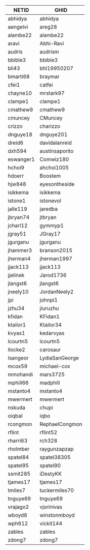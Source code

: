 |NETID|GHID|
|-------|-------|
|abhidya|abhidya|
|aengelvi|areg28|
|alambe22|alambe22|
|aravi|Abhi-Ravi|
|audris|audrism|
|bbible3|bbible3|
|bli43|bhl19950207|
|bmarti68|braymar|
|cfei1|catfei|
|chayne10|mrstark97|
|clampe1|clampe1|
|cmathew9|cmathew9|
|cmuncey|CMuncey|
|crizzo|charizzo|
|dnguye18|dnguye201|
|dreid6|davidalanreid|
|dxh594|austinsaporito|
|eswanger1|Comwiz180|
|hchoi9|ahchoi1005|
|hdoerr|Boostem|
|hjw848|eyesontheside|
|isikkema|isikkema|
|istone1|istonevol|
|jalle119|jaredba|
|jbryan74|jtbryan|
|jcharl12|gymmyp1|
|jgray51|JGray17|
|jgurganu|jgurganu|
|jhammer3|branson2015|
|jherman4|jherman1997|
|jjack113|jjack113|
|jjelinek|Jarod1736|
|jlangst6|jlangst6|
|jneely10|JordanNeely2|
|jpi|johnpi1|
|jzhu34|jiuruzhu|
|kfidan|KFidan1|
|ktailor1|Ktailor34|
|kvyas1|kedarvyas|
|lcourtn5|lcourtn5|
|llocke2|carosaur|
|lsangeor|LydiaSanGeorge|
|mcox59|michael-cox|
|mmohandi|mars3725|
|mphill66|madphill|
|mstanto4|mstanto4|
|mwermert|mwermert|
|nskuda|chupi|
|oiqbal|iqbo|
|rcongmon|RephaelCongmon|
|rflint|rflint52|
|rharri63|rch328|
|rholmber|raygunzapzap|
|spatel84|spatel38305|
|spatel95|spatel90|
|ssmit285|iDestyKK|
|tjames17|tjames17|
|tmiles7|tuckermiles70|
|tnguye69|tnguye69|
|vrajago2|vjsrinivas|
|wboyd8|winstonmboyd|
|wph612|vickit144|
|zables|zables|
|zdong7|zdong7|

